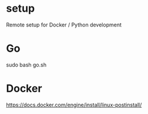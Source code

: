 # setup

Remote setup for Docker / Python development

# Go

sudo bash go.sh

# Docker

https://docs.docker.com/engine/install/linux-postinstall/
